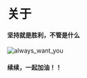 # 关于

#### 坚持就是胜利，不管是什么
![always_want_you](https://s2.ax1x.com/2020/01/05/lDuFfO.jpg)


#### 续续，一起加油！！

